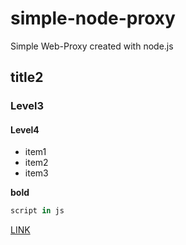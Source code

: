 # simple-node-proxy

Simple Web-Proxy created with node.js

## title2
### Level3
#### Level4

* item1
* item2
* item3

**bold**

```js
script in js
```

[LINK](https://domain.com/link/to/file)


